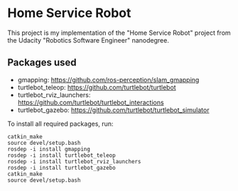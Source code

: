 # Home Service Robot

This project is my implementation of the "Home Service Robot" project from the Udacity "Robotics Software Engineer" nanodegree.

## Packages used

* gmapping: https://github.com/ros-perception/slam_gmapping
* turtlebot_teleop: https://github.com/turtlebot/turtlebot
* turtlebot_rviz_launchers: https://github.com/turtlebot/turtlebot_interactions
* turtlebot_gazebo: https://github.com/turtlebot/turtlebot_simulator

To install all required packages, run:
```
catkin_make
source devel/setup.bash
rosdep -i install gmapping
rosdep -i install turtlebot_teleop
rosdep -i install turtlebot_rviz_launchers
rosdep -i install turtlebot_gazebo
catkin_make
source devel/setup.bash
```
